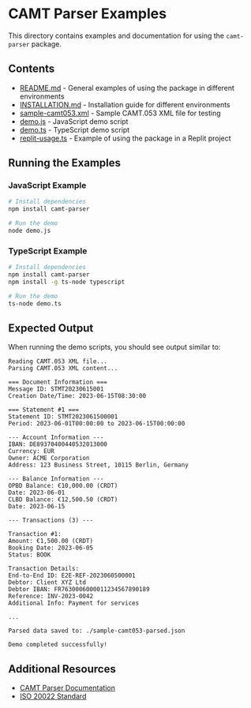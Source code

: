 # CAMT Parser Examples

This directory contains examples and documentation for using the `camt-parser` package.

## Contents

- [README.md](./README.md) - General examples of using the package in different environments
- [INSTALLATION.md](./INSTALLATION.md) - Installation guide for different environments
- [sample-camt053.xml](./sample-camt053.xml) - Sample CAMT.053 XML file for testing
- [demo.js](./demo.js) - JavaScript demo script
- [demo.ts](./demo.ts) - TypeScript demo script
- [replit-usage.ts](./replit-usage.ts) - Example of using the package in a Replit project

## Running the Examples

### JavaScript Example

```bash
# Install dependencies
npm install camt-parser

# Run the demo
node demo.js
```

### TypeScript Example

```bash
# Install dependencies
npm install camt-parser
npm install -g ts-node typescript

# Run the demo
ts-node demo.ts
```

## Expected Output

When running the demo scripts, you should see output similar to:

```
Reading CAMT.053 XML file...
Parsing CAMT.053 XML content...

=== Document Information ===
Message ID: STMT20230615001
Creation Date/Time: 2023-06-15T08:30:00

=== Statement #1 ===
Statement ID: STMT2023061500001
Period: 2023-06-01T00:00:00 to 2023-06-15T00:00:00

--- Account Information ---
IBAN: DE89370400440532013000
Currency: EUR
Owner: ACME Corporation
Address: 123 Business Street, 10115 Berlin, Germany

--- Balance Information ---
OPBD Balance: €10,000.00 (CRDT)
Date: 2023-06-01
CLBD Balance: €12,500.50 (CRDT)
Date: 2023-06-15

--- Transactions (3) ---

Transaction #1:
Amount: €1,500.00 (CRDT)
Booking Date: 2023-06-05
Status: BOOK

Transaction Details:
End-to-End ID: E2E-REF-2023060500001
Debtor: Client XYZ Ltd
Debtor IBAN: FR7630006000011234567890189
Reference: INV-2023-0042
Additional Info: Payment for services

...

Parsed data saved to: ./sample-camt053-parsed.json

Demo completed successfully!
```

## Additional Resources

- [CAMT Parser Documentation](https://github.com/darko-mijic/camt-parser)
- [ISO 20022 Standard](https://www.iso20022.org/) 